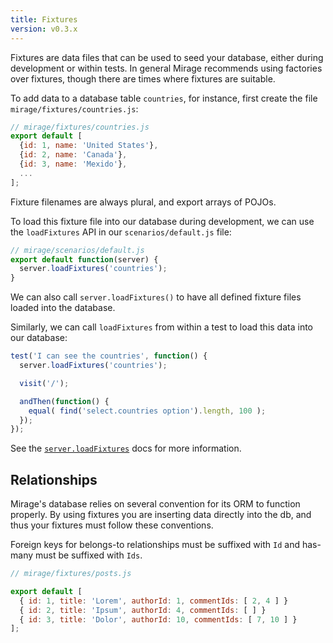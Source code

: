 ```yaml
---
title: Fixtures
version: v0.3.x
---
```


Fixtures are data files that can be used to seed your database, either during development or within tests. In general Mirage recommends using factories over fixtures, though there are times where fixtures are suitable.

To add data to a database table `countries`, for instance, first create the file `mirage/fixtures/countries.js`:

```js
// mirage/fixtures/countries.js
export default [
  {id: 1, name: 'United States'},
  {id: 2, name: 'Canada'},
  {id: 3, name: 'Mexido'},
  ...
];
```

Fixture filenames are always plural, and export arrays of POJOs.

To load this fixture file into our database during development, we can use the `loadFixtures` API in our `scenarios/default.js` file:

```js
// mirage/scenarios/default.js
export default function(server) {
  server.loadFixtures('countries');
}
```

We can also call `server.loadFixtures()` to have all defined fixture files loaded into the database.

Similarly, we can call `loadFixtures` from within a test to load this data into our database:

```js
test('I can see the countries', function() {
  server.loadFixtures('countries');

  visit('/');

  andThen(function() {
    equal( find('select.countries option').length, 100 );
  });
});
```

See the [`server.loadFixtures`](../configuration/#loadFixtures) docs for more information.

## Relationships

Mirage's database relies on several convention for its ORM to function properly. By using fixtures you are inserting data directly into the db, and thus your fixtures must follow these conventions.

Foreign keys for belongs-to relationships must be suffixed with `Id` and has-many must be suffixed with `Ids`.

```js
// mirage/fixtures/posts.js

export default [
  { id: 1, title: 'Lorem', authorId: 1, commentIds: [ 2, 4 ] }
  { id: 2, title: 'Ipsum', authorId: 4, commentIds: [ ] }
  { id: 3, title: 'Dolor', authorId: 10, commentIds: [ 7, 10 ] }
];
```

